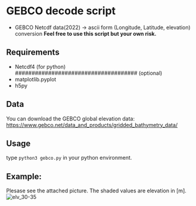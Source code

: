 # GEBCO decode script
- GEBCO Netcdf data(2022) -> ascii form (Longitude, Latitude, elevation) conversion
**Feel free to use this script but your own risk.**

## Requirements
- Netcdf4 (for python)  
#####################################
(optional)
- matplotlib.pyplot
- h5py

## Data 
You can download the GEBCO global elevation data: 
https://www.gebco.net/data_and_products/gridded_bathymetry_data/

## Usage
type ```python3 gebco.py``` in your python environment.

## Example: 
Plesase see the attached picture. The shaded values are elevation in [m].
![elv_30-35](https://user-images.githubusercontent.com/84554010/188616191-ead6f215-200e-4287-9a9d-8921b9134681.png)
